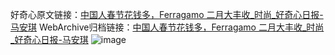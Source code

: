 好奇心原文链接：[中国人春节花钱多，Ferragamo 二月大丰收_时尚_好奇心日报-马安琪](https://www.qdaily.com/articles/7118.html)
WebArchive归档链接：[中国人春节花钱多，Ferragamo 二月大丰收_时尚_好奇心日报-马安琪](http://web.archive.org/web/20190623171751/https://www.qdaily.com/articles/7118.html)
![image](http://ww3.sinaimg.cn/large/007d5XDply1g3wbj9na5fj30u02lsww0)